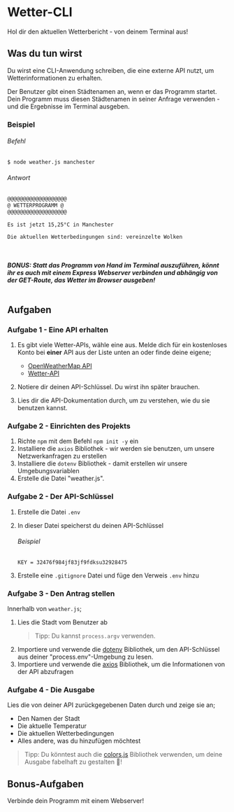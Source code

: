 # Wetter-CLI

Hol dir den aktuellen Wetterbericht - von deinem Terminal aus!

## Was du tun wirst

Du wirst eine CLI-Anwendung schreiben, die eine externe API nutzt, um Wetterinformationen zu erhalten.

Der Benutzer gibt einen Städtenamen an, wenn er das Programm startet. Dein Programm muss diesen Städtenamen in seiner Anfrage verwenden - und die Ergebnisse im Terminal ausgeben.

### Beispiel

###### Befehl
```bash
$ node weather.js manchester
```

###### Antwort
```bash
@@@@@@@@@@@@@@@@@@@
@ WETTERPROGRAMM @
@@@@@@@@@@@@@@@@@@@

Es ist jetzt 15,25°C in Manchester

Die aktuellen Wetterbedingungen sind: vereinzelte Wolken
```

<br></br>
***BONUS: Statt das Programm von Hand im Terminal auszuführen, könnt ihr es auch mit einem Express Webserver verbinden und abhängig von der GET-Route, das Wetter im Browser ausgeben!*** 
<br></br>


## Aufgaben

### Aufgabe 1 - Eine API erhalten

1. Es gibt viele Wetter-APIs, wähle eine aus. Melde dich für ein kostenloses Konto bei **einer** API aus der Liste unten an oder finde deine eigene;

   - [OpenWeatherMap API](https://openweathermap.org/)
   - [Wetter-API](https://www.weatherapi.com/)

2. Notiere dir deinen API-Schlüssel. Du wirst ihn später brauchen.
3. Lies dir die API-Dokumentation durch, um zu verstehen, wie du sie benutzen kannst.

### Aufgabe 2 - Einrichten des Projekts

1. Richte `npm` mit dem Befehl `npm init -y` ein
2. Installiere die `axios` Bibliothek - wir werden sie benutzen, um unsere Netzwerkanfragen zu erstellen
3. Installiere die `dotenv` Bibliothek - damit erstellen wir unsere Umgebungsvariablen
4. Erstelle die Datei "weather.js".

### Aufgabe 2 - Der API-Schlüssel

1. Erstelle die Datei `.env`
2. In dieser Datei speicherst du deinen API-Schlüssel

   ###### Beispiel
   
   ```Text
   KEY = 32476f984jf83jf9fdksu32928475
   ```
   
3. Erstelle eine `.gitignore` Datei und füge den Verweis `.env` hinzu

### Aufgabe 3 - Den Antrag stellen

Innerhalb von `weather.js`;

1. Lies die Stadt vom Benutzer ab
    > Tipp: Du kannst `process.argv` verwenden.
2. Importiere und verwende die [dotenv](https://github.com/motdotla/dotenv) Bibliothek, um den API-Schlüssel aus deiner "process.env"-Umgebung zu lesen.
3. Importiere und verwende die [axios](https://github.com/axios/axios) Bibliothek, um die Informationen von der API abzufragen

### Aufgabe 4 - Die Ausgabe

Lies die von deiner API zurückgegebenen Daten durch und zeige sie an;

- Den Namen der Stadt
- Die aktuelle Temperatur
- Die aktuellen Wetterbedingungen
- Alles andere, was du hinzufügen möchtest

> Tipp: Du könntest auch die [colors.js](https://github.com/Marak/colors.js) Bibliothek verwenden, um deine Ausgabe fabelhaft zu gestalten 🤩!

## Bonus-Aufgaben

Verbinde dein Programm mit einem Webserver!
